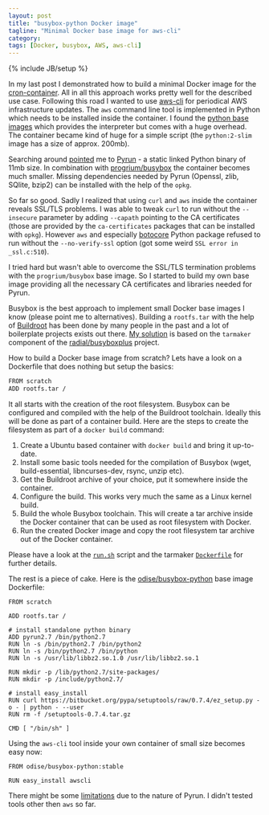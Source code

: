 ```yaml
---
layout: post
title: "busybox-python Docker image"
tagline: "Minimal Docker base image for aws-cli"
category: 
tags: [Docker, busybox, AWS, aws-cli]
---
```

{% include JB/setup %}

In my last post I demonstrated how to build a minimal Docker image for the [cron-container](https://github.com/odise/cron-container). All in all this approach works pretty well for the described use case. Following this road I wanted to use [aws-cli](https://github.com/aws/aws-cli) for periodical AWS infrastructure updates. The `aws` command line tool is implemented in Python which needs to be installed inside the container. I found the [python base images](https://registry.hub.docker.com/_/python/) which provides the interpreter but comes with a huge overhead. The container became kind of huge for a simple script (the `python:2-slim` image has a size of approx. 200mb). 

Searching around [pointed](http://yasermartinez.com/blog/posts/creating-super-small-docker-images.html) me to [Pyrun](https://www.egenix.com/products/python/PyRun/) - a static linked Python binary of 11mb size. In combination with [progrium/busybox](https://github.com/progrium/busybox) the container becomes much smaller. Missing dependencies needed by Pyrun (Openssl, zlib, SQlite, bzip2) can be installed with the help of the `opkg`.

So far so good. Sadly I realized that using `curl` and `aws` inside the container reveals SSL/TLS problems. I was able to tweak `curl` to run without the `--insecure` parameter by adding `--capath` pointing to the CA certificates (those are provided by the `ca-certificates` packages that can be installed with `opkg`). However `aws` and especially [botocore](https://github.com/boto/botocore) Python package refused to run without the `--no-verify-ssl` option (got some weird `SSL error in _ssl.c:510`). 

I tried hard but wasn't able to overcome the SSL/TLS termination problems with the `progrium/busybox` base image. So I started to build my own base image providing all the necessary CA certificates and libraries needed for Pyrun. 

Busybox is the best approach to implement small Docker base images I know (please point me to alternatives). Building a `rootfs.tar` with the help of [Buildroot](http://buildroot.net) has been done by many people in the past and a lot of boilerplate projects exists out there. [My solution](https://registry.hub.docker.com/u/odise/busybox-python/) is based on the `tarmaker` component of the [radial/busyboxplus](https://github.com/radial/core-busyboxplus) project. 

How to build a Docker base image from scratch? Lets have a look on a Dockerfile that does nothing but setup the basics:

```bash
FROM scratch
ADD rootfs.tar /
```

It all starts with the creation of the root filesystem. Busybox can be configured and compiled with the help of the Buildroot toolchain. Ideally this will be done as part of a container build. Here are the steps to create the filesystem as part of a `docker build` command:

1. Create a Ubuntu based container with `docker build` and bring it up-to-date.
2. Install some basic tools needed for the compilation of Busybox (wget,                    build-essential, libncurses-dev, rsync, unzip etc).
3. Get the Buildroot archive of your choice, put it somewhere inside the container.
4. Configure the build. This works very much the same as a Linux kernel build.
5. Build the whole Busybox toolchain. This will create a tar archive inside the Docker container that can be used as root filesystem with Docker.
6. Run the created Docker image and copy the root filesystem tar archive out of the Docker container.

Please have a look at the [`run.sh`](https://github.com/odise/busybox-python/blob/master/run.sh) script and the tarmaker [`Dockerfile`](https://github.com/odise/busybox-python/blob/master/tarmaker/Dockerfile) for further details.

The rest is a piece of cake. Here is the [odise/busybox-python](https://registry.hub.docker.com/u/odise/busybox-python/) base image Dockerfile:

```
FROM scratch

ADD rootfs.tar /

# install standalone python binary
ADD pyrun2.7 /bin/python2.7
RUN ln -s /bin/python2.7 /bin/python2
RUN ln -s /bin/python2.7 /bin/python
RUN ln -s /usr/lib/libbz2.so.1.0 /usr/lib/libbz2.so.1

RUN mkdir -p /lib/python2.7/site-packages/
RUN mkdir -p /include/python2.7/

# install easy_install
RUN curl https://bitbucket.org/pypa/setuptools/raw/0.7.4/ez_setup.py -o - | python - --user
RUN rm -f /setuptools-0.7.4.tar.gz

CMD [ "/bin/sh" ]
```
 
Using the `aws-cli` tool inside your own container of small size becomes easy now:  

```
FROM odise/busybox-python:stable

RUN easy_install awscli
```

There might be some [limitations](https://www.egenix.com/products/python/PyRun/doc/#_Toc390548380) due to the nature of Pyrun. I didn't tested tools other then `aws` so far.  